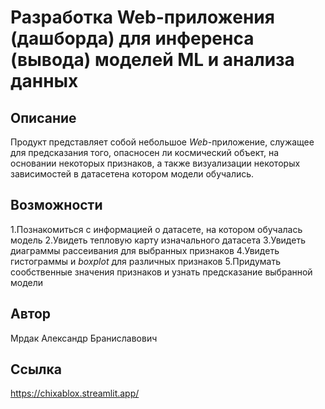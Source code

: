 # Разработка Web-приложения (дашборда) для инференса (вывода) моделей ML и анализа данных

## Описание
Продукт представляет собой небольшое *Web*-приложение, служащее для 
предсказания того, опасносен ли космический объект, на основании некоторых признаков, а также
визуализации некоторых зависимостей в датасетена котором модели обучались.

## Возможности
1.Познакомиться с информацией о датасете, на котором обучалась модель
2.Увидеть тепловую карту изначального датасета
3.Увидеть диаграммы рассеивания для выбранных признаков
4.Увидеть гистограммы и *boxplot* для различных признаков
5.Придумать сообственные значения признаков и узнать предсказание выбранной модели

## Автор
Мрдак Александр Браниславович

## Ссылка
https://chixablox.streamlit.app/
